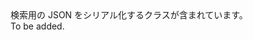 <Namespace Name="Microsoft.Azure.Search.Serialization">
  <Docs>
    <summary>検索用の JSON をシリアル化するクラスが含まれています。</summary> 
    <remarks>To be added.</remarks>
  </Docs>
</Namespace>
